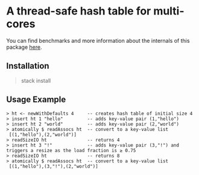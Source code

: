 # A thread-safe hash table for multi-cores

You can find benchmarks and more information about the internals of this package [here](https://lowerbound.io/blog/2019-10-24_concurrent_hash_table_performance.html).

## Installation

> stack install

## Usage Example

```{haskell}
> ht <- newWithDefaults 4     -- creates hash table of initial size 4
> insert ht 1 "hello"         -- adds key-value pair (1,"hello")
> insert ht 2 "world"         -- adds key-value pair (2,"world")
> atomically $ readAssocs ht  -- convert to a key-value list
 [(1,"hello"),(2,"world")]
> readSizeIO ht               -- returns 4
> insert ht 3 "!"             -- adds key-value pair (3,"!") and triggers a resize as the load fraction is ≥ 0.75
> readSizeIO ht               -- returns 8
> atomically $ readAssocs ht  -- convert to a key-value list
 [(1,"hello"),(3,"!"),(2,"world")]
```
